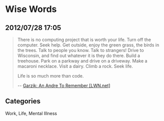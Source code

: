 # Wise Words## 2012/07/28 17:05> There is no computing project that is worth your life. Turn off the > computer. Seek help. Get outside, enjoy the green grass, the birds in > the trees. Talk to people you know. Talk to strangers! Drive to > Wisconsin, and find out whatever it is they do there. Build a treehouse. > Park on a parkway and drive on a driveway. Make a macaroni necklace. > Visit a dairy. Climb a rock. Seek life.>  > Life is so much more than code.>   > -- [Garzik: An Andre To Remember [LWN.net]][1][1]: http://lwn.net/Articles/508467/?re=1## CategoriesWork, Life, Mental Illness